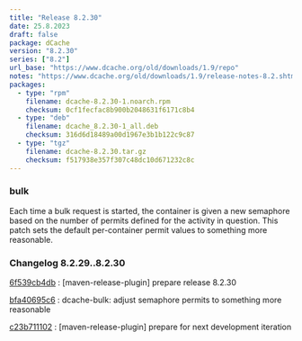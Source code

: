 ```yaml
---
title: "Release 8.2.30"
date: 25.8.2023
draft: false
package: dCache
version: "8.2.30"
series: ["8.2"]
url_base: "https://www.dcache.org/old/downloads/1.9/repo"
notes: "https://www.dcache.org/old/downloads/1.9/release-notes-8.2.shtml"
packages:
  - type: "rpm"
    filename: dcache-8.2.30-1.noarch.rpm
    checksum: 0cf1fecfac8b900b2048631f6171c8b4
  - type: "deb"
    filename: dcache_8.2.30-1_all.deb
    checksum: 316d6d18489a00d1967e3b1b122c9c87
  - type: "tgz"
    filename: dcache-8.2.30.tar.gz
    checksum: f517938e357f307c48dc10d671232c8c
---
```


### bulk

Each time a bulk request is started, the container is given a new semaphore based on the number of permits defined for the activity in question.
This patch sets the default per-container permit values to something more reasonable.


### Changelog 8.2.29..8.2.30

<!-- git log 8.2.29..8.2.30 -no-merges -format='[%h](https://github.com/dcache/dcache/commit/%H)%n:   %s%n' -->

[6f539cb4db](https://github.com/dcache/dcache/commit/6f539cb4dbc3da9bfade558a066aeffbaea28ba2)
:   [maven-release-plugin] prepare release 8.2.30

[bfa40695c6](https://github.com/dcache/dcache/commit/bfa40695c6f5adbfec64cd962c64b1ee6bc6ad9f)
:   dcache-bulk:  adjust semaphore permits to something more reasonable

[c23b711102](https://github.com/dcache/dcache/commit/c23b7111027a714975d76e5e237d38c5597eceac)
:   [maven-release-plugin] prepare for next development iteration

